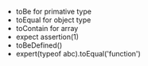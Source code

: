 - toBe for primative type
- toEqual for object type
- toContain for array
- expect assertion(1)
- toBeDefined()
- expert(typeof abc).toEqual('function')
